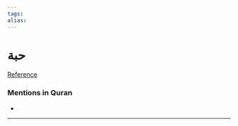 ```yaml
---
tags: 
alias: 
---
```


# حبة

[Reference](https://corpus.quran.com/concept.jsp?id=grain)

### Mentions in Quran
- 

---


